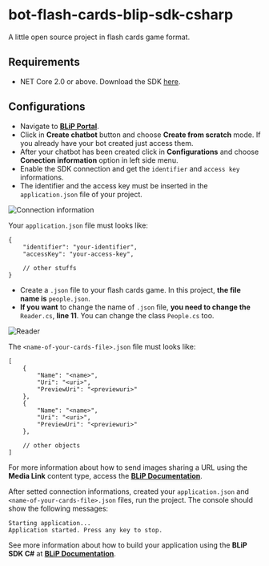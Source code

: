 # bot-flash-cards-blip-sdk-csharp

A little open source project in flash cards game format.

## Requirements

 * NET Core 2.0 or above. Download the SDK [here](https://dotnet.microsoft.com/learn/dotnet/hello-world-tutorial/intro).

## Configurations

 * Navigate to [**BLiP Portal**](https://portal.blip.ai).
 * Click in **Create chatbot** button and choose **Create from scratch** mode. If you already have your bot created just access them.
 * After your chatbot has been created click in **Configurations** and choose **Conection information** option in left side menu.
 * Enable the SDK connection and get the `identifier` and `access key` informations.
 * The identifier and the access key must be inserted in the `application.json` file of your project.

![Connection information](/Images/Connection.png)

Your `application.json` file must looks like:

	{
        "identifier": "your-identifier",
        "accessKey": "your-access-key",

        // other stuffs
	}

 * Create a `.json` file to your flash cards game. In this project, **the file name is** `people.json`.
 * **If you want** to change the name of `.json` file, **you need to change the** `Reader.cs`, **line 11**. You can change the class `People.cs` too.

![Reader](/Images/Reader.png)

The `<name-of-your-cards-file>.json` file must looks like:

	[
        {
            "Name": "<name>",
            "Uri": "<uri>",
            "PreviewUri": "<previewuri>"
        },
        {
            "Name": "<name>",
            "Uri": "<uri>",
            "PreviewUri": "<previewuri>"
        },

        // other objects
    ]

For more information about how to send images sharing a URL using the **Media Link** content type, access the [**BLiP Documentation**](https://docs.blip.ai/?csharp#images).

After setted connection informations, created your `application.json` and `<name-of-your-cards-file>.json` files, run the project. The console should show the following messages:

	Starting application...
	Application started. Press any key to stop.

See more information about how to build your application using the **BLiP SDK C#** at [**BLiP Documentation**](https://docs.blip.ai/?csharp#using-sdk-csharp).

